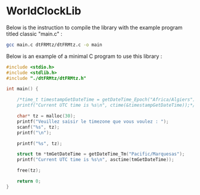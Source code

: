 # WorldClockLib

Below is the instruction to compile the library with the example program titled classic "main.c" :
```bash
gcc main.c dtFRMtz/dtFRMtz.c -o main
```

Below is an example of a minimal C program to use this library :
```c
#include <stdio.h>
#include <stdlib.h>
#include "./dtFRMtz/dtFRMtz.h"

int main() {

	/*time_t timestampGetDateTime = getDateTime_Epoch("Africa/Algiers");
	printf("Current UTC time is %s\n", ctime(&timestampGetDateTime));*/

	char* tz = malloc(30);
	printf("Veuillez saisir le timezone que vous voulez : ");
	scanf("%s", tz);
	printf("\n");

	printf("%s", tz);

	struct tm *tmGetDateTime = getDateTime_Tm("Pacific/Marquesas");
	printf("Current UTC time is %s\n", asctime(tmGetDateTime));

	free(tz);

	return 0;
}
```